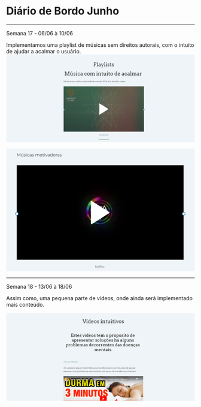 # Diário de Bordo Junho 
---

Semana 17 - 06/06 à 10/06

Implementamos uma playlist de músicas sem direitos autorais, com o intuito de ajudar a acalmar o usuário.
![imagem](../Imagens/Imagem5.png)

![imagem2](../Imagens/Imagem6.png)

---

Semana 18 - 13/06 à 18/06

Assim como, uma pequena parte de vídeos, onde ainda será implementado mais conteúdo.

![imagem3](../Imagens/Imagem7.png)



